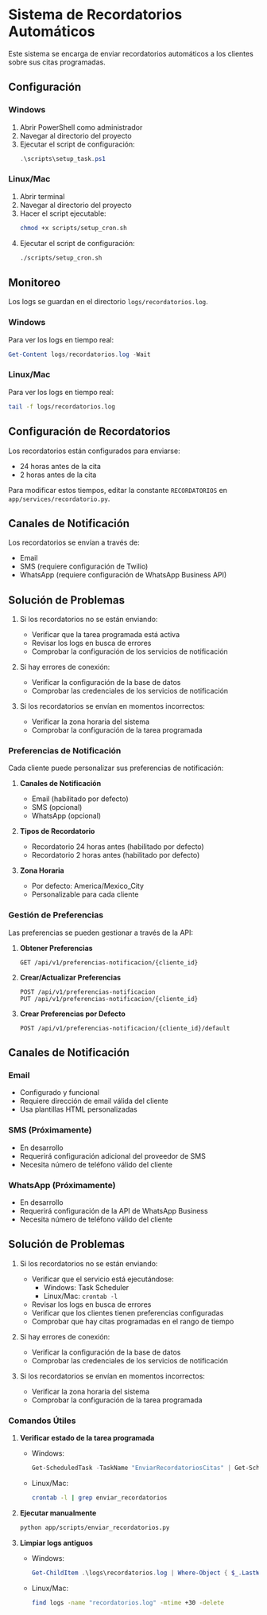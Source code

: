 # Sistema de Recordatorios Automáticos

Este sistema se encarga de enviar recordatorios automáticos a los clientes sobre sus citas programadas.

## Configuración

### Windows

1. Abrir PowerShell como administrador
2. Navegar al directorio del proyecto
3. Ejecutar el script de configuración:
   ```powershell
   .\scripts\setup_task.ps1
   ```

### Linux/Mac

1. Abrir terminal
2. Navegar al directorio del proyecto
3. Hacer el script ejecutable:
   ```bash
   chmod +x scripts/setup_cron.sh
   ```
4. Ejecutar el script de configuración:
   ```bash
   ./scripts/setup_cron.sh
   ```

## Monitoreo

Los logs se guardan en el directorio `logs/recordatorios.log`.

### Windows
Para ver los logs en tiempo real:
```powershell
Get-Content logs/recordatorios.log -Wait
```

### Linux/Mac
Para ver los logs en tiempo real:
```bash
tail -f logs/recordatorios.log
```

## Configuración de Recordatorios

Los recordatorios están configurados para enviarse:
- 24 horas antes de la cita
- 2 horas antes de la cita

Para modificar estos tiempos, editar la constante `RECORDATORIOS` en `app/services/recordatorio.py`.

## Canales de Notificación

Los recordatorios se envían a través de:
- Email
- SMS (requiere configuración de Twilio)
- WhatsApp (requiere configuración de WhatsApp Business API)

## Solución de Problemas

1. Si los recordatorios no se están enviando:
   - Verificar que la tarea programada está activa
   - Revisar los logs en busca de errores
   - Comprobar la configuración de los servicios de notificación

2. Si hay errores de conexión:
   - Verificar la configuración de la base de datos
   - Comprobar las credenciales de los servicios de notificación

3. Si los recordatorios se envían en momentos incorrectos:
   - Verificar la zona horaria del sistema
   - Comprobar la configuración de la tarea programada

### Preferencias de Notificación

Cada cliente puede personalizar sus preferencias de notificación:

1. **Canales de Notificación**
   - Email (habilitado por defecto)
   - SMS (opcional)
   - WhatsApp (opcional)

2. **Tipos de Recordatorio**
   - Recordatorio 24 horas antes (habilitado por defecto)
   - Recordatorio 2 horas antes (habilitado por defecto)

3. **Zona Horaria**
   - Por defecto: America/Mexico_City
   - Personalizable para cada cliente

### Gestión de Preferencias

Las preferencias se pueden gestionar a través de la API:

1. **Obtener Preferencias**
   ```http
   GET /api/v1/preferencias-notificacion/{cliente_id}
   ```

2. **Crear/Actualizar Preferencias**
   ```http
   POST /api/v1/preferencias-notificacion
   PUT /api/v1/preferencias-notificacion/{cliente_id}
   ```

3. **Crear Preferencias por Defecto**
   ```http
   POST /api/v1/preferencias-notificacion/{cliente_id}/default
   ```

## Canales de Notificación

### Email
- Configurado y funcional
- Requiere dirección de email válida del cliente
- Usa plantillas HTML personalizadas

### SMS (Próximamente)
- En desarrollo
- Requerirá configuración adicional del proveedor de SMS
- Necesita número de teléfono válido del cliente

### WhatsApp (Próximamente)
- En desarrollo
- Requerirá configuración de la API de WhatsApp Business
- Necesita número de teléfono válido del cliente

## Solución de Problemas

1. Si los recordatorios no se están enviando:
   - Verificar que el servicio está ejecutándose:
     - Windows: Task Scheduler
     - Linux/Mac: `crontab -l`
   - Revisar los logs en busca de errores
   - Verificar que los clientes tienen preferencias configuradas
   - Comprobar que hay citas programadas en el rango de tiempo

2. Si hay errores de conexión:
   - Verificar la configuración de la base de datos
   - Comprobar las credenciales de los servicios de notificación

3. Si los recordatorios se envían en momentos incorrectos:
   - Verificar la zona horaria del sistema
   - Comprobar la configuración de la tarea programada

### Comandos Útiles

1. **Verificar estado de la tarea programada**
   - Windows:
     ```powershell
     Get-ScheduledTask -TaskName "EnviarRecordatoriosCitas" | Get-ScheduledTaskInfo
     ```
   - Linux/Mac:
     ```bash
     crontab -l | grep enviar_recordatorios
     ```

2. **Ejecutar manualmente**
   ```bash
   python app/scripts/enviar_recordatorios.py
   ```

3. **Limpiar logs antiguos**
   - Windows:
     ```powershell
     Get-ChildItem .\logs\recordatorios.log | Where-Object { $_.LastWriteTime -lt (Get-Date).AddDays(-30) } | Remove-Item
     ```
   - Linux/Mac:
     ```bash
     find logs -name "recordatorios.log" -mtime +30 -delete
     ``` 